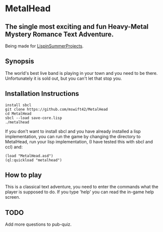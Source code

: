 **MetalHead**
=============

The single most exciting and fun Heavy-Metal Mystery Romance Text Adventure.
----------------------------------------------------------------------------


Being made for  [LispinSummerProjects](http://lispinsummerprojects.org/).


Synopsis
--------

The world's best live band is playing in your town and you need to be there. Unfortunately it is sold out, but you can't let that stop you.


Installation Instructions
-------------------------

    install sbcl
	git clone https://github.com/mswift42/MetalHead
	cd MetalHead
	sbcl --load save-core.lisp
	./metalhead

If you don't want to install sbcl and you have already installed a lisp implementation, you can run the game by changing the directory to MetalHead, run your lisp implementation, (I have tested this with sbcl and ccl) and:

    (load "MetalHead.asd")
	(ql:quickload "metalhead")

How to play
-----------

This is a classical text adventure, you need to enter the commands what the player is supposed to do. If you type 'help' you can read the in-game help screen.


TODO
----

Add more questions to pub-quiz.








